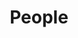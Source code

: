 ---
grouptype: 研究助理
title: People
customimage: /images/people/1.png
customname: 中文
customtype: 研究助理
customemail: wangxiaomingwangxiaoming@example.com
customintro: 中文测试中文测试中文测试中文测试中文测试中文测试中文测试中文测试中文测试中文测试中文测试中文测试中文测试中文测试
social:
  - title: "Homepage"
    icon: "fa-solid fa-house"
    link: "https://example.com/homepage"
  - title: "Twitter"
    icon: "fa fa-twitter"
    link: "https://twitter.com/yourusername"
  - title: "GitHub"
    icon: "fa fa-github"
    link: "https://github.com/yourusername"
  - title: "Bilibii"
    icon: "fa-brands fa-bilibili"
    link: "https://github.com/yourusername"
  - title: "Weibo"
    icon: "fa-brands fa-weibo"
    link: "https://github.com/yourusername"
---
